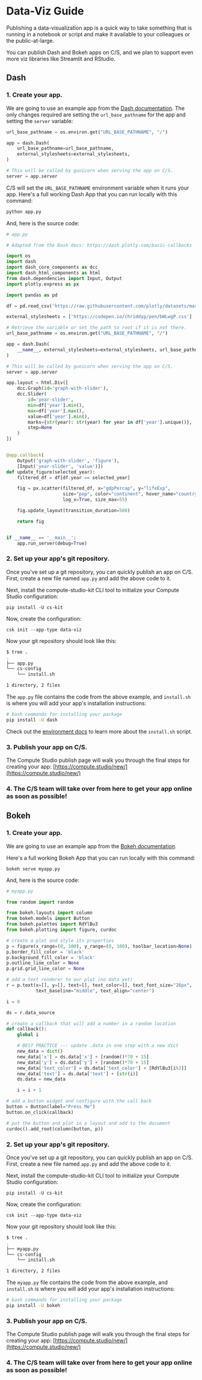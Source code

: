 # Data-Viz Guide

Publishing a data-visualization app is a quick way to take something that is running in a notebook or script and make it available to your colleagues or the public-at-large.

You can publish Dash and Bokeh apps on C/S, and we plan to support even more viz libraries like Streamlit and RStudio.

## Dash

### 1. Create your app.

We are going to use an example app from the [Dash documentation](https://dash.plotly.com/basic-callbacks). The only changes required are setting the `url_base_pathname` for the app and setting the `server` variable:

```python
url_base_pathname = os.environ.get("URL_BASE_PATHNAME", "/")

app = dash.Dash(
    url_base_pathname=url_base_pathname,
    external_stylesheets=external_stylesheets,
)

# This will be called by gunicorn when serving the app on C/S.
server = app.server

```

C/S will set the `URL_BASE_PATHNAME` environment variable when it runs your app. Here's a full working Dash App that you can run locally with this command:

```python
python app.py
```

And, here is the source code:

```python
# app.py

# Adapted from the Dash docs: https://dash.plotly.com/basic-callbacks

import os
import dash
import dash_core_components as dcc
import dash_html_components as html
from dash.dependencies import Input, Output
import plotly.express as px

import pandas as pd

df = pd.read_csv('https://raw.githubusercontent.com/plotly/datasets/master/gapminderDataFiveYear.csv')

external_stylesheets = ['https://codepen.io/chriddyp/pen/bWLwgP.css']

# Retrieve the variable or set the path to root if it is not there.
url_base_pathname = os.environ.get("URL_BASE_PATHNAME", "/")

app = dash.Dash(
    __name__, external_stylesheets=external_stylesheets, url_base_pathname=url_base_pathname
)

# This will be called by gunicorn when serving the app on C/S.
server = app.server

app.layout = html.Div([
    dcc.Graph(id='graph-with-slider'),
    dcc.Slider(
        id='year-slider',
        min=df['year'].min(),
        max=df['year'].max(),
        value=df['year'].min(),
        marks={str(year): str(year) for year in df['year'].unique()},
        step=None
    )
])


@app.callback(
    Output('graph-with-slider', 'figure'),
    [Input('year-slider', 'value')])
def update_figure(selected_year):
    filtered_df = df[df.year == selected_year]

    fig = px.scatter(filtered_df, x="gdpPercap", y="lifeExp",
                     size="pop", color="continent", hover_name="country",
                     log_x=True, size_max=55)

    fig.update_layout(transition_duration=500)

    return fig


if __name__ == '__main__':
    app.run_server(debug=True)
```

### 2. Set up your app's git repository.

Once you've set up a git repository, you can quickly publish an app on C/S. First, create a new file named `app.py` and add the above code to it.

Next, install the compute-studio-kit CLI tool to initialize your Compute Studio configuration:

```
pip install -U cs-kit
```

Now, create the configuration:

```
csk init --app-type data-viz
```

Now your git repository should look like this:

```bash
$ tree .
.
├── app.py
└── cs-config
    └── install.sh

1 directory, 2 files

```

The `app.py` file contains the code from the above example, and `install.sh` is where you will add your app's installation instructions:

```bash
# bash commands for installing your package
pip install -U dash
```

Check out the [environment docs](/publish/environment/) to learn more about the `install.sh` script.

### 3. Publish your app on C/S.

The Compute Studio publish page will walk you through the final steps for creating your app: [https://compute.studio/new/](https://compute.studio/new/)

### 4. The C/S team will take over from here to get your app online as soon as possible!

## Bokeh

### 1. Create your app.

We are going to use an example app from the [Bokeh documentation](https://docs.bokeh.org/en/latest/docs/user_guide/server.html#single-module-format).

Here's a full working Bokeh App that you can run locally with this command:

```
bokeh serve myapp.py
```

And, here is the source code:

```python
# myapp.py

from random import random

from bokeh.layouts import column
from bokeh.models import Button
from bokeh.palettes import RdYlBu3
from bokeh.plotting import figure, curdoc

# create a plot and style its properties
p = figure(x_range=(0, 100), y_range=(0, 100), toolbar_location=None)
p.border_fill_color = 'black'
p.background_fill_color = 'black'
p.outline_line_color = None
p.grid.grid_line_color = None

# add a text renderer to our plot (no data yet)
r = p.text(x=[], y=[], text=[], text_color=[], text_font_size="26px",
           text_baseline="middle", text_align="center")

i = 0

ds = r.data_source

# create a callback that will add a number in a random location
def callback():
    global i

    # BEST PRACTICE --- update .data in one step with a new dict
    new_data = dict()
    new_data['x'] = ds.data['x'] + [random()*70 + 15]
    new_data['y'] = ds.data['y'] + [random()*70 + 15]
    new_data['text_color'] = ds.data['text_color'] + [RdYlBu3[i%3]]
    new_data['text'] = ds.data['text'] + [str(i)]
    ds.data = new_data

    i = i + 1

# add a button widget and configure with the call back
button = Button(label="Press Me")
button.on_click(callback)

# put the button and plot in a layout and add to the document
curdoc().add_root(column(button, p))
```

### 2. Set up your app's git repository.

Once you've set up a git repository, you can quickly publish an app on C/S. First, create a new file named `app.py` and add the above code to it.

Next, install the compute-studio-kit CLI tool to initialize your Compute Studio configuration:

```
pip install -U cs-kit
```

Now, create the configuration:

```
csk init --app-type data-viz
```

Now your git repository should look like this:

```bash
$ tree .
.
├── myapp.py
└── cs-config
    └── install.sh

1 directory, 2 files

```

The `myapp.py` file contains the code from the above example, and `install.sh` is where you will add your app's installation instructions:

```bash
# bash commands for installing your package
pip install -U bokeh
```

### 3. Publish your app on C/S.

The Compute Studio publish page will walk you through the final steps for creating your app: [https://compute.studio/new/](https://compute.studio/new/)

### 4. The C/S team will take over from here to get your app online as soon as possible!
